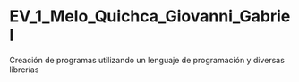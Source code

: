 # EV_1_Melo_Quichca_Giovanni_Gabriel
Creación de programas utilizando un lenguaje de programación y diversas librerías
